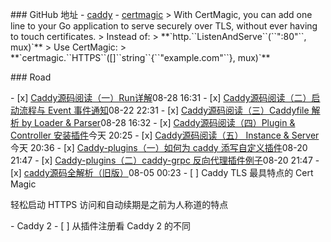 \### GitHub 地址
\- [caddy](https://github.com/caddyserver/caddy/blob/master/README.md)
\- [certmagic](https://github.com/mholt/certmagic)
\> With CertMagic, you can add one line to your Go application to serve securely over TLS, without ever having to touch certificates.
\> Instead of:
\> \*\*\`http.\`\`ListenAndServe\`\`(\`\`":80"\`\`, mux)\`\*\*
\> Use CertMagic:
\> \*\*\`certmagic.\`\`HTTPS\`\`([]\`\`string\`\`{\`\`"example.com"\`\`}, mux)\`\*\*

\### Road

\- [x] [Caddy源码阅读（一）Run详解](https://www.yuque.com/abser/process/ntyfkv)08-28 16:31
\- [x] [Caddy源码阅读（二）启动流程与 Event 事件通知](https://www.yuque.com/abser/process/fz3ngh)08-22 22:31
\- [x] [Caddy源码阅读（三）Caddyfile 解析 by Loader & Parser](https://www.yuque.com/abser/process/nz1nga)08-28 16:32
\- [x] [Caddy源码阅读（四）Plugin & Controller 安装插件](https://www.yuque.com/abser/process/wm4fay)今天 20:25
\- [x] [Caddy源码阅读（五） Instance & Server](https://www.yuque.com/abser/process/bgg20n)今天 20:36
\- [x] [Caddy-plugins（一）如何为 caddy 添写自定义插件](https://www.yuque.com/abser/process/brmghw)08-20 21:47
\- [x] [Caddy-plugins（二）caddy-grpc 反向代理插件例子](https://www.yuque.com/abser/process/exb8es)08-20 21:47
\- [x] [caddy源码全解析（旧版）](https://www.yuque.com/abser/process/ucpear)08-05 00:23
\- [ ] Caddy TLS 最具特点的 Cert Magic

轻松启动 HTTPS 访问和自动续期是之前为人称道的特点

\- Caddy 2
\- [ ] 从插件注册看 Caddy 2 的不同